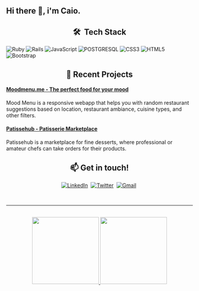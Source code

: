 ## Hi there 👋, i'm Caio.<br>

<h2 align="center">🛠 &nbsp;Tech Stack</h2>

  ![Ruby](https://img.shields.io/badge/ruby-%23CC342D.svg?style=for-the-badge&logo=ruby&logoColor=white)
  ![Rails](https://img.shields.io/badge/rails-%23CC0000.svg?style=for-the-badge&logo=ruby-on-rails&logoColor=white)
  ![JavaScript](https://img.shields.io/badge/javascript-%23323330.svg?style=for-the-badge&logo=javascript&logoColor=%23F7DF1E)
  ![POSTGRESQL](https://img.shields.io/badge/PostgreSQL-316192?style=for-the-badge&logo=postgresql&logoColor=white) 
  ![CSS3](https://img.shields.io/badge/css3-%231572B6.svg?style=for-the-badge&logo=css3&logoColor=white)
  ![HTML5](https://img.shields.io/badge/html5-%23E34F26.svg?style=for-the-badge&logo=html5&logoColor=white)
  ![Bootstrap](https://img.shields.io/badge/bootstrap-%23563D7C.svg?style=for-the-badge&logo=bootstrap&logoColor=white)


<h2 align="center">📝 Recent Projects</h2>

#### [Moodmenu.me - The perfect food for your mood](https://github.com/leon-siqueira/rand-food-project)<br>
Mood Menu is a responsive webapp that helps you with random restaurant suggestions based on location, restaurant ambiance, cuisine types, and other filters.<br>

#### [Patissehub - Patisserie Marketplace ](https://github.com/leon-siqueira/patissehub)<br>
Patissehub is a marketplace for fine desserts, where professional or amateur chefs can take orders for their products. <br>


<h2 align="center">📫 Get in touch!</h1>
<p align="center">
  <a href="https://www.linkedin.com/in/caiomendonca/"><img src="https://img.shields.io/badge/linkedin-%230077B5.svg?&style=for-the-badge&logo=linkedin&logoColor=white" alt="LinkedIn" /></a>&nbsp;
  <a href="https://twitter.com/"><img src="https://img.shields.io/badge/Twitter-1DA1F2?style=for-the-badge&logo=twitter&logoColor=white" alt="Twitter" /></a>&nbsp;
  <a href="mailto:caio.asevedo@gmail.com?subject=Hello"><img src="https://img.shields.io/badge/gmail-%23D14836.svg?&style=for-the-badge&logo=gmail&logoColor=white" alt="Gmail"/></a>&nbsp;
</p>

<br>
<hr>
<br>

 
<div align="center">
  <a href="https://github.com/caieras">
  <img height="180em" src="https://github-readme-stats.vercel.app/api?username=caieras&show_icons=true&theme=dracula&include_all_commits=true&count_private=true"/>
  <img height="180em" src="https://github-readme-stats.vercel.app/api/top-langs/?username=caieras&layout=compact&langs_count=7&theme=dracula"/>
</div>

